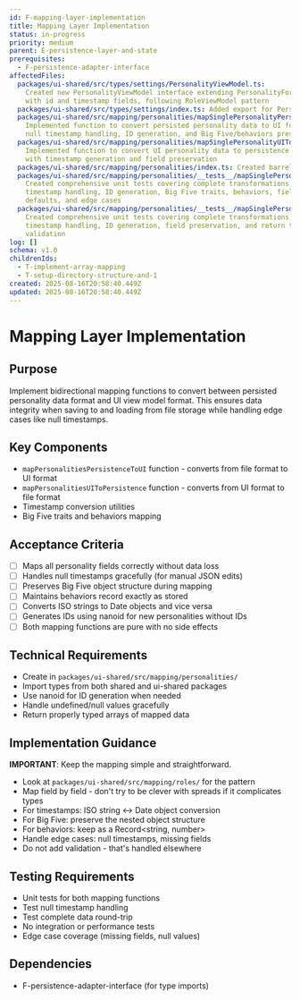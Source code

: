 ```yaml
---
id: F-mapping-layer-implementation
title: Mapping Layer Implementation
status: in-progress
priority: medium
parent: E-persistence-layer-and-state
prerequisites:
  - F-persistence-adapter-interface
affectedFiles:
  packages/ui-shared/src/types/settings/PersonalityViewModel.ts:
    Created new PersonalityViewModel interface extending PersonalityFormData
    with id and timestamp fields, following RoleViewModel pattern
  packages/ui-shared/src/types/settings/index.ts: Added export for PersonalityViewModel type
  packages/ui-shared/src/mapping/personalities/mapSinglePersonalityPersistenceToUI.ts:
    Implemented function to convert persisted personality data to UI format with
    null timestamp handling, ID generation, and Big Five/behaviors preservation
  packages/ui-shared/src/mapping/personalities/mapSinglePersonalityUIToPersistence.ts:
    Implemented function to convert UI personality data to persistence format
    with timestamp generation and field preservation
  packages/ui-shared/src/mapping/personalities/index.ts: Created barrel exports for both mapping functions
  packages/ui-shared/src/mapping/personalities/__tests__/mapSinglePersonalityPersistenceToUI.test.ts:
    Created comprehensive unit tests covering complete transformations,
    timestamp handling, ID generation, Big Five traits, behaviors, field
    defaults, and edge cases
  packages/ui-shared/src/mapping/personalities/__tests__/mapSinglePersonalityUIToPersistence.test.ts:
    Created comprehensive unit tests covering complete transformations,
    timestamp handling, ID generation, field preservation, and return type
    validation
log: []
schema: v1.0
childrenIds:
  - T-implement-array-mapping
  - T-setup-directory-structure-and-1
created: 2025-08-16T20:58:40.449Z
updated: 2025-08-16T20:58:40.449Z
---
```


# Mapping Layer Implementation

## Purpose

Implement bidirectional mapping functions to convert between persisted personality data format and UI view model format. This ensures data integrity when saving to and loading from file storage while handling edge cases like null timestamps.

## Key Components

- `mapPersonalitiesPersistenceToUI` function - converts from file format to UI format
- `mapPersonalitiesUIToPersistence` function - converts from UI format to file format
- Timestamp conversion utilities
- Big Five traits and behaviors mapping

## Acceptance Criteria

- [ ] Maps all personality fields correctly without data loss
- [ ] Handles null timestamps gracefully (for manual JSON edits)
- [ ] Preserves Big Five object structure during mapping
- [ ] Maintains behaviors record exactly as stored
- [ ] Converts ISO strings to Date objects and vice versa
- [ ] Generates IDs using nanoid for new personalities without IDs
- [ ] Both mapping functions are pure with no side effects

## Technical Requirements

- Create in `packages/ui-shared/src/mapping/personalities/`
- Import types from both shared and ui-shared packages
- Use nanoid for ID generation when needed
- Handle undefined/null values gracefully
- Return properly typed arrays of mapped data

## Implementation Guidance

**IMPORTANT**: Keep the mapping simple and straightforward.

- Look at `packages/ui-shared/src/mapping/roles/` for the pattern
- Map field by field - don't try to be clever with spreads if it complicates types
- For timestamps: ISO string ↔ Date object conversion
- For Big Five: preserve the nested object structure
- For behaviors: keep as a Record<string, number>
- Handle edge cases: null timestamps, missing fields
- Do not add validation - that's handled elsewhere

## Testing Requirements

- Unit tests for both mapping functions
- Test null timestamp handling
- Test complete data round-trip
- No integration or performance tests
- Edge case coverage (missing fields, null values)

## Dependencies

- F-persistence-adapter-interface (for type imports)
